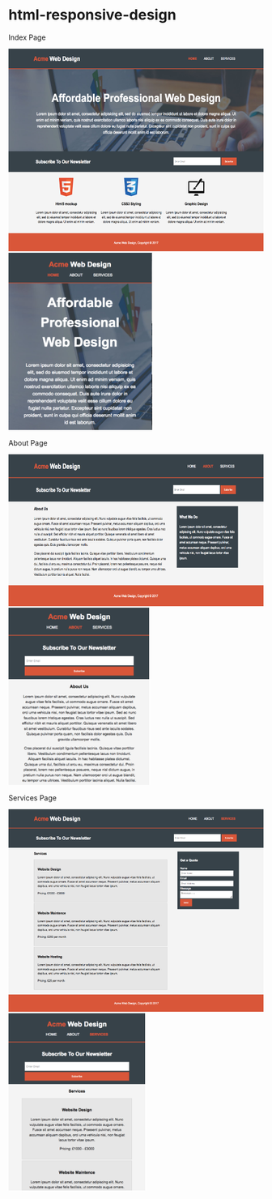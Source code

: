 # html-responsive-design

Index Page

<img src="images/index.png" height=400>

<img src="images/rindex.png" height=350>

About Page

<img src="images/about.png" height=300>

<img src="images/rabout.png" height=350>

Services Page

<img src="images/services.png" height=400>

<img src="images/rservices.png" height=350>
